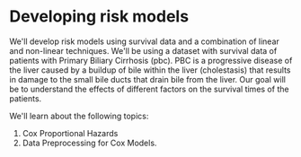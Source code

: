 # Developing risk models

We'll develop risk models using survival data and a combination of linear and non-linear techniques. We'll be using a dataset with survival data of patients with Primary Biliary Cirrhosis (pbc). 
PBC is a progressive disease of the liver caused by a buildup of bile within the liver (cholestasis) that results in damage to the small bile ducts that drain bile from the liver. 
Our goal will be to understand the effects of different factors on the survival times of the patients. 

We'll learn about the following topics:

1. Cox Proportional Hazards
2. Data Preprocessing for Cox Models.

